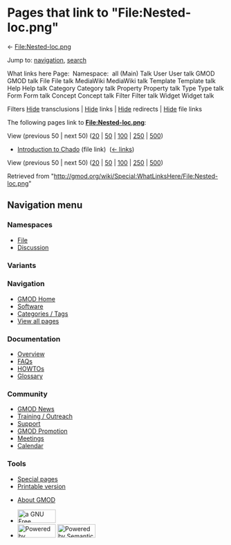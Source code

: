 <div id="mw-page-base" class="noprint">

</div>

<div id="mw-head-base" class="noprint">

</div>

<div id="content" class="mw-body" role="main">

<span id="top"></span>

<div id="mw-js-message" style="display:none;">

</div>



# <span dir="auto">Pages that link to "File:Nested-loc.png"</span>

<div id="bodyContent">

<div id="contentSub">

← [File:Nested-loc.png](/wiki/File:Nested-loc.png "File:Nested-loc.png")

</div>

<div id="jump-to-nav" class="mw-jump">

Jump to: [navigation](#mw-navigation), [search](#p-search)

</div>

<div id="mw-content-text">

What links here Page:  Namespace:  all (Main) Talk User User talk GMOD
GMOD talk File File talk MediaWiki MediaWiki talk Template Template talk
Help Help talk Category Category talk Property Property talk Type Type
talk Form Form talk Concept Concept talk Filter Filter talk Widget
Widget talk

Filters
[Hide](/mediawiki/index.php?title=Special:WhatLinksHere/File:Nested-loc.png&hidetrans=1 "Special:WhatLinksHere/File:Nested-loc.png")
transclusions \|
[Hide](/mediawiki/index.php?title=Special:WhatLinksHere/File:Nested-loc.png&hidelinks=1 "Special:WhatLinksHere/File:Nested-loc.png")
links \|
[Hide](/mediawiki/index.php?title=Special:WhatLinksHere/File:Nested-loc.png&hideredirs=1 "Special:WhatLinksHere/File:Nested-loc.png")
redirects \|
[Hide](/mediawiki/index.php?title=Special:WhatLinksHere/File:Nested-loc.png&hideimages=1 "Special:WhatLinksHere/File:Nested-loc.png")
file links

The following pages link to
**[File:Nested-loc.png](/wiki/File:Nested-loc.png "File:Nested-loc.png")**:

View (previous 50 \| next 50)
([20](/mediawiki/index.php?title=Special:WhatLinksHere/File:Nested-loc.png&limit=20 "Special:WhatLinksHere/File:Nested-loc.png")
\|
[50](/mediawiki/index.php?title=Special:WhatLinksHere/File:Nested-loc.png&limit=50 "Special:WhatLinksHere/File:Nested-loc.png")
\|
[100](/mediawiki/index.php?title=Special:WhatLinksHere/File:Nested-loc.png&limit=100 "Special:WhatLinksHere/File:Nested-loc.png")
\|
[250](/mediawiki/index.php?title=Special:WhatLinksHere/File:Nested-loc.png&limit=250 "Special:WhatLinksHere/File:Nested-loc.png")
\|
[500](/mediawiki/index.php?title=Special:WhatLinksHere/File:Nested-loc.png&limit=500 "Special:WhatLinksHere/File:Nested-loc.png"))

- [Introduction to
  Chado](/wiki/Introduction_to_Chado "Introduction to Chado") (file
  link) ‎ <span class="mw-whatlinkshere-tools">([←
  links](/mediawiki/index.php?title=Special:WhatLinksHere&target=Introduction+to+Chado "Special:WhatLinksHere"))</span>

View (previous 50 \| next 50)
([20](/mediawiki/index.php?title=Special:WhatLinksHere/File:Nested-loc.png&limit=20 "Special:WhatLinksHere/File:Nested-loc.png")
\|
[50](/mediawiki/index.php?title=Special:WhatLinksHere/File:Nested-loc.png&limit=50 "Special:WhatLinksHere/File:Nested-loc.png")
\|
[100](/mediawiki/index.php?title=Special:WhatLinksHere/File:Nested-loc.png&limit=100 "Special:WhatLinksHere/File:Nested-loc.png")
\|
[250](/mediawiki/index.php?title=Special:WhatLinksHere/File:Nested-loc.png&limit=250 "Special:WhatLinksHere/File:Nested-loc.png")
\|
[500](/mediawiki/index.php?title=Special:WhatLinksHere/File:Nested-loc.png&limit=500 "Special:WhatLinksHere/File:Nested-loc.png"))

</div>

<div class="printfooter">

Retrieved from
"<http://gmod.org/wiki/Special:WhatLinksHere/File:Nested-loc.png>"

</div>

<div id="catlinks" class="catlinks catlinks-allhidden">

</div>

<div class="visualClear">

</div>

</div>

</div>

<div id="mw-navigation">

## Navigation menu

<div id="mw-head">



<div id="left-navigation">

<div id="p-namespaces" class="vectorTabs" role="navigation"
aria-labelledby="p-namespaces-label">

### Namespaces

- <span id="ca-nstab-image"><a href="/wiki/File:Nested-loc.png" accesskey="c"
  title="View the file page [c]">File</a></span>
- <span id="ca-talk"><a
  href="/mediawiki/index.php?title=File_talk:Nested-loc.png&amp;action=edit&amp;redlink=1"
  accesskey="t"
  title="Discussion about the content page [t]">Discussion</a></span>

</div>

<div id="p-variants" class="vectorMenu emptyPortlet" role="navigation"
aria-labelledby="p-variants-label">

### 

### Variants[](#)

<div class="menu">

</div>

</div>

</div>

<div id="right-navigation">





</div>



</div>

</div>

</div>

<div id="mw-panel">

<div id="p-logo" role="banner">

<a href="/wiki/Main_Page"
style="background-image: url(http://gmod.org/images/GMOD-cogs.png);"
title="Visit the main page"></a>

</div>

<div id="p-Navigation" class="portal" role="navigation"
aria-labelledby="p-Navigation-label">

### Navigation

<div class="body">

- <span id="n-GMOD-Home">[GMOD Home](/wiki/Main_Page)</span>
- <span id="n-Software">[Software](/wiki/GMOD_Components)</span>
- <span id="n-Categories-.2F-Tags">[Categories /
  Tags](/wiki/Categories)</span>
- <span id="n-View-all-pages">[View all
  pages](/wiki/Special:AllPages)</span>

</div>

</div>

<div id="p-Documentation" class="portal" role="navigation"
aria-labelledby="p-Documentation-label">

### Documentation

<div class="body">

- <span id="n-Overview">[Overview](/wiki/Overview)</span>
- <span id="n-FAQs">[FAQs](/wiki/Category:FAQ)</span>
- <span id="n-HOWTOs">[HOWTOs](/wiki/Category:HOWTO)</span>
- <span id="n-Glossary">[Glossary](/wiki/Glossary)</span>

</div>

</div>

<div id="p-Community" class="portal" role="navigation"
aria-labelledby="p-Community-label">

### Community

<div class="body">

- <span id="n-GMOD-News">[GMOD News](/wiki/GMOD_News)</span>
- <span id="n-Training-.2F-Outreach">[Training /
  Outreach](/wiki/Training_and_Outreach)</span>
- <span id="n-Support">[Support](/wiki/Support)</span>
- <span id="n-GMOD-Promotion">[GMOD
  Promotion](/wiki/GMOD_Promotion)</span>
- <span id="n-Meetings">[Meetings](/wiki/Meetings)</span>
- <span id="n-Calendar">[Calendar](/wiki/Calendar)</span>

</div>

</div>

<div id="p-tb" class="portal" role="navigation"
aria-labelledby="p-tb-label">

### Tools

<div class="body">

- <span id="t-specialpages"><a href="/wiki/Special:SpecialPages" accesskey="q"
  title="A list of all special pages [q]">Special pages</a></span>
- <span id="t-print"><a
  href="/mediawiki/index.php?title=Special:WhatLinksHere/File:Nested-loc.png&amp;printable=yes"
  rel="alternate" accesskey="p"
  title="Printable version of this page [p]">Printable version</a></span>

</div>

</div>

</div>

</div>

<div id="footer" role="contentinfo">

- <span id="footer-places-about">[About
  GMOD](/wiki/GMOD:About "GMOD:About")</span>

<!-- -->

- <span id="footer-copyrightico">[<img src="http://www.gnu.org/graphics/gfdl-logo-small.png" width="88"
  height="31" alt="a GNU Free Documentation License" />](http://www.gnu.org/licenses/fdl-1.3.html)</span>
- <span id="footer-poweredbyico">[<img src="/mediawiki/skins/common/images/poweredby_mediawiki_88x31.png"
  width="88" height="31" alt="Powered by MediaWiki" />](//www.mediawiki.org/)
  [<img
  src="/mediawiki/extensions/SemanticMediaWiki/includes/../resources/images/smw_button.png"
  width="88" height="31" alt="Powered by Semantic MediaWiki" />](https://www.semantic-mediawiki.org/wiki/Semantic_MediaWiki)</span>

<div style="clear:both">

</div>

</div>
